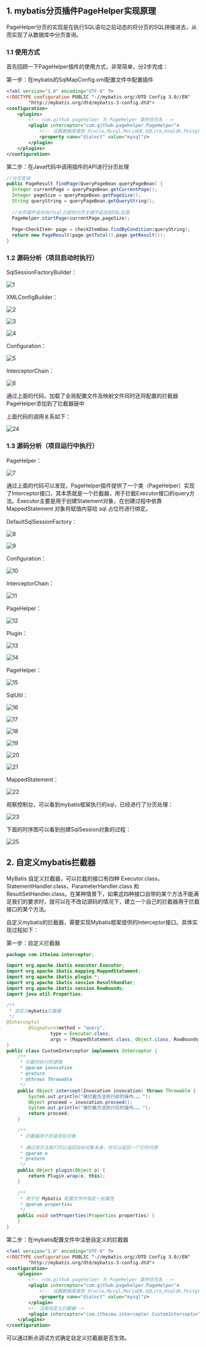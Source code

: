 ## 1. mybatis分页插件PageHelper实现原理

PageHelper分页的实现是在执行SQL语句之前动态的将分页的SQL拼接进去，从而实现了从数据库中分页查询。

### 1.1 使用方式

首先回顾一下PageHelper插件的使用方式，非常简单，分2步完成：

第一步：在mybatis的SqlMapConfig.xml配置文件中配置插件

~~~xml
<?xml version="1.0" encoding="UTF-8" ?>
<!DOCTYPE configuration PUBLIC "-//mybatis.org//DTD Config 3.0//EN"
        "http://mybatis.org/dtd/mybatis-3-config.dtd">
<configuration>
    <plugins>
        <!-- com.github.pagehelper 为 PageHelper 类所在包名 -->
        <plugin interceptor="com.github.pagehelper.PageHelper">
            <!-- 设置数据库类型 Oracle,Mysql,MariaDB,SQLite,Hsqldb,PostgreSQL 六种数据库-->
            <property name="dialect" value="mysql"/>
        </plugin>
    </plugins>
</configuration>
~~~

第二步：在Java代码中调用插件的API进行分页处理

~~~java
//分页查询
public PageResult findPage(QueryPageBean queryPageBean) {
  Integer currentPage = queryPageBean.getCurrentPage();
  Integer pageSize = queryPageBean.getPageSize();
  String queryString = queryPageBean.getQueryString();
  
  //分页插件会在执行sql之前将分页关键字追加到SQL后面
  PageHelper.startPage(currentPage,pageSize);
  
  Page<CheckItem> page = checkItemDao.findByCondition(queryString);
  return new PageResult(page.getTotal(),page.getResult());
}
~~~

### 1.2 源码分析（项目启动时执行）

SqlSessionFactoryBuilder：

![1](06-健康医疗项目-02-mybatis拦截器-img/1.png)

 XMLConfigBuilder：

![2](06-健康医疗项目-02-mybatis拦截器-img/2.png)



![3](06-健康医疗项目-02-mybatis拦截器-img/3.png)



![4](06-健康医疗项目-02-mybatis拦截器-img/4.png)



Configuration：

![5](06-健康医疗项目-02-mybatis拦截器-img/5.png)



InterceptorChain：

![6](06-健康医疗项目-02-mybatis拦截器-img/6.png)

通过上面的代码，加载了全局配置文件及映射文件同时还将配置的拦截器PageHelper添加到了拦截器链中



上面代码的调用关系如下：

![24](06-健康医疗项目-02-mybatis拦截器-img/24.png)

### 1.3 源码分析（项目运行中执行）

PageHelper：

![7](06-健康医疗项目-02-mybatis拦截器-img/7.png)

通过上面的代码可以发现，PageHelper插件提供了一个类（PageHelper）实现了Interceptor接口，其本质就是一个拦截器，用于拦截Executor接口的query方法。Executor主要是用于创建Statement对象，在创建过程中依靠 MappedStatement 对象将赋值内容给 sql 占位符进行绑定。



DefaultSqlSessionFactory：

![8](06-健康医疗项目-02-mybatis拦截器-img/8.png)

![9](06-健康医疗项目-02-mybatis拦截器-img/9.png)



Configuration：

![10](06-健康医疗项目-02-mybatis拦截器-img/10.png)



InterceptorChain：

![11](06-健康医疗项目-02-mybatis拦截器-img/11.png)



PageHelper：

![12](06-健康医疗项目-02-mybatis拦截器-img/12.png)



Plugin：

![13](06-健康医疗项目-02-mybatis拦截器-img/13.png)



![14](06-健康医疗项目-02-mybatis拦截器-img/14.png)



PageHelper：

![15](06-健康医疗项目-02-mybatis拦截器-img/15.png)



SqlUtil：

![16](06-健康医疗项目-02-mybatis拦截器-img/16.png)



![17](06-健康医疗项目-02-mybatis拦截器-img/17.png)

![18](06-健康医疗项目-02-mybatis拦截器-img/18.png)

![19](06-健康医疗项目-02-mybatis拦截器-img/19.png)

![20](06-健康医疗项目-02-mybatis拦截器-img/20.png)

![21](06-健康医疗项目-02-mybatis拦截器-img/21.png)



MappedStatement：

![22](06-健康医疗项目-02-mybatis拦截器-img/22.png)



观察控制台，可以看到mybatis框架执行的sql，已经进行了分页处理：

![23](06-健康医疗项目-02-mybatis拦截器-img/23.png)



下面的时序图可以看到创建SqlSession对象的过程：

![25](06-健康医疗项目-02-mybatis拦截器-img/25.png)



## 2. 自定义mybatis拦截器

MyBatis 自定义拦截器，可以拦截的接口有四种 Executor.class，StatementHandler.class，ParameterHandler.class 和 ResultSetHandler.class。在某种情景下，如果这四种接口自带的某个方法不能满足我们的要求时，就可以在不改动源码的情况下，建立一个自己的拦截器用于拦截接口的某个方法。

自定义mybatis的拦截器，需要实现Mybatis框架提供的Interceptor接口。具体实现过程如下：

第一步：自定义拦截器

~~~java
package com.itheima.interceptor;

import org.apache.ibatis.executor.Executor;
import org.apache.ibatis.mapping.MappedStatement;
import org.apache.ibatis.plugin.*;
import org.apache.ibatis.session.ResultHandler;
import org.apache.ibatis.session.RowBounds;
import java.util.Properties;

/**
 * 自定义mybatis拦截器
 */
@Intercepts(
        @Signature(method = "query",
                type = Executor.class,
                args = {MappedStatement.class, Object.class, RowBounds.class, ResultHandler.class})
)
public class CustomInterceptor implements Interceptor {
    /**
     * 拦截时执行的逻辑
     * @param invocation
     * @return
     * @throws Throwable
     */
    public Object intercept(Invocation invocation) throws Throwable {
        System.out.println("被拦截方法执行前的操作。。。");
        Object proceed = invocation.proceed();
        System.out.println("被拦截方法执行后的操作。。。");
        return proceed;
    }

    /**
     * 拦截器用于封装目标对象
     
     * 通过该方法我们可以返回目标对象本身，也可以返回一个它的代理
     * @param o
     * @return
     */
    public Object plugin(Object o) {
        return Plugin.wrap(o, this);
    }

    /**
     * 用于在 Mybatis 配置文件中指定一些属性
     * @param properties
     */
    public void setProperties(Properties properties) {
    }
}
~~~

第二步：在mybatis配置文件中注册自定义的拦截器

~~~xml
<?xml version="1.0" encoding="UTF-8" ?>
<!DOCTYPE configuration PUBLIC "-//mybatis.org//DTD Config 3.0//EN"
        "http://mybatis.org/dtd/mybatis-3-config.dtd">
<configuration>
    <plugins>
        <!-- com.github.pagehelper 为 PageHelper 类所在包名 -->
        <plugin interceptor="com.github.pagehelper.PageHelper">
            <!-- 设置数据库类型 Oracle,Mysql,MariaDB,SQLite,Hsqldb,PostgreSQL 六种数据库-->
            <property name="dialect" value="mysql"/>
        </plugin>
      	<!--注册自定义拦截器-->
        <plugin interceptor="com.itheima.interceptor.CustomInterceptor"></plugin>
    </plugins>
</configuration>
~~~

可以通过断点调试方式确定自定义拦截器是否生效。
